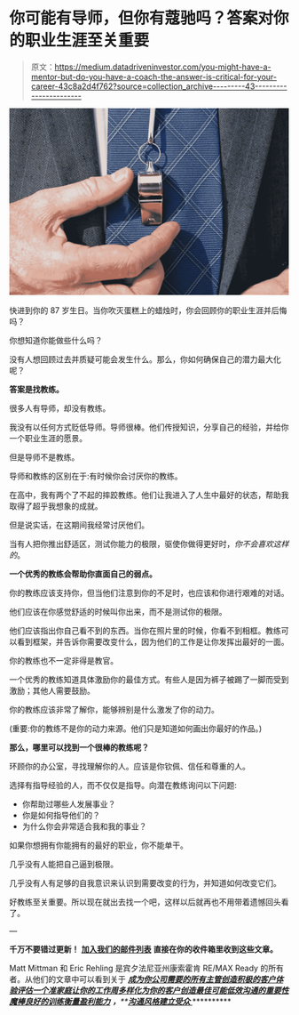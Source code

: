# 你可能有导师，但你有蔻驰吗？答案对你的职业生涯至关重要

> 原文：<https://medium.datadriveninvestor.com/you-might-have-a-mentor-but-do-you-have-a-coach-the-answer-is-critical-for-your-career-43c8a2d4f762?source=collection_archive---------43----------------------->

![](img/410c0bc8df5f35978e665a25bb964bb5.png)

快进到你的 87 岁生日。当你吹灭蛋糕上的蜡烛时，你会回顾你的职业生涯并后悔吗？

你想知道你能做些什么吗？

没有人想回顾过去并质疑可能会发生什么。那么，你如何确保自己的潜力最大化呢？

**答案是找教练。**

很多人有导师，却没有教练。

我没有以任何方式贬低导师。导师很棒。他们传授知识，分享自己的经验，并给你一个职业生涯的愿景。

但是导师不是教练。

导师和教练的区别在于:有时候你会讨厌你的教练。

在高中，我有两个了不起的摔跤教练。他们让我进入了人生中最好的状态，帮助我取得了超乎我想象的成就。

但是说实话，在这期间我经常讨厌他们。

当有人把你推出舒适区，测试你能力的极限，驱使你做得更好时，*你不会喜欢这样的*。

**一个优秀的教练会帮助你直面自己的弱点。**

你的教练应该支持你，但当他们注意到你的不足时，也应该和你进行艰难的对话。

他们应该在你感觉舒适的时候叫你出来，而不是测试你的极限。

他们应该指出你自己看不到的东西。当你在照片里的时候，你看不到相框。教练可以看到框架，并告诉你需要改变什么，因为他们的工作是让你发挥出最好的一面。

你的教练也不一定非得是教官。

一个优秀的教练知道具体激励你的最佳方式。有些人是因为裤子被踢了一脚而受到激励；其他人需要鼓励。

你的教练应该非常了解你，能够辨别是什么激发了你的动力。

(重要:你的教练不是你的动力来源。他们只是知道如何画出你最好的作品。)

**那么，哪里可以找到一个很棒的教练呢？**

环顾你的办公室，寻找理解你的人。应该是你钦佩、信任和尊重的人。

选择有指导经验的人，而不仅仅是指导。向潜在教练询问以下问题:

*   你帮助过哪些人发展事业？
*   你是如何指导他们的？
*   为什么你会非常适合我和我的事业？

如果你想拥有你能拥有的最好的职业，你不能单干。

几乎没有人能把自己逼到极限。

几乎没有人有足够的自我意识来认识到需要改变的行为，并知道如何改变它们。

好教练至关重要。所以现在就出去找一个吧，这样以后就再也不用带着遗憾回头看了。

—

**千万不要错过更新！** [**加入我们的邮件列表**](http://visitor.r20.constantcontact.com/manage/optin?v=001XWTM8Vlkw3YtZ3rF-cHET4FfPUYKqbh0fxIUlDN4rNrn0ZSmB7JFgdsrn_10QHM4Min70WgJcgxMrsQzoT_wCwisN81KZczTCSleyosHIwDRSakCOn_7Dr3ks-CwTfhfu-ddXc6Y5J3iuwajmI1mRmRCa8uQz3SC) **直接在你的收件箱里收到这些文章。**

Matt Mittman 和 Eric Rehling 是宾夕法尼亚州康索霍肯 RE/MAX Ready 的所有者。从他们的文章中可以看到关于 [***成为你公司需要的所有主管***](https://www.linkedin.com/pulse/elon-musk-entrepreneurs-chiefs-matt-mittman/)*[***创造积极的客户体验***](https://www.linkedin.com/pulse/your-clients-experience-starts-long-before-you-meet-them-matt-mittman/)*[***评估一个准家庭***](https://www.linkedin.com/pulse/dont-blinded-backsplash-heres-what-homebuyers-should-really-mittman/)*[](https://www.linkedin.com/pulse/chip-kelly-vs-doug-pederson-why-you-should-embrace-boring-mittman/)[***让你的工作周多样化***](https://www.linkedin.com/pulse/remember-small-business-owners-you-every-department-matt-mittman/)*[***为你的客户创造最佳可能***](https://www.linkedin.com/pulse/think-highest-bid-always-gets-home-here-2-times-doesnt-matt-mittman/)*[***低效沟通的重要性***](https://www.linkedin.com/pulse/why-least-efficient-way-communicate-sometimes-best-matt-mittman/) [***魔棒***](https://www.linkedin.com/pulse/you-could-wave-magic-wand-change-anything-what-would-your-mittman/?lipi=urn%3Ali%3Apage%3Ad_flagship3_profile_view_base_post_details%3BPrpuNRoDRSymjYxABQjOAw%3D%3D)*[***良好的训练***](https://www.linkedin.com/pulse/what-my-disastrous-college-business-taught-me-training-matt-mittman/)*[***衡量盈利能力***](https://www.linkedin.com/pulse/units-vs-profitability-which-should-you-use-measure-success-mittman/) ***，***[](https://www.linkedin.com/pulse/you-think-real-estate-like-hgtv-youre-wrong-matt-mittman)**[***沟通风格***](https://www.linkedin.com/pulse/your-communication-style-can-calm-panic-client-heres-how-matt-mittman)*[***建立受众*** ](https://www.linkedin.com/pulse/building-audience-starts-one-matt-mittman)**********
